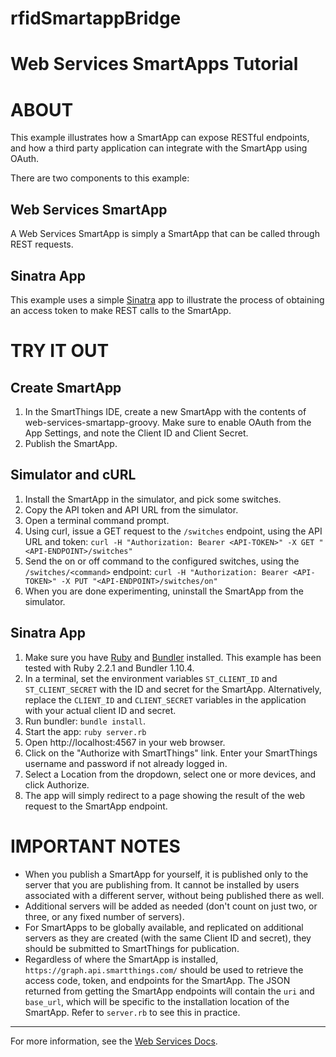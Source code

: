 # rfidSmartappBridge

# Web Services SmartApps Tutorial

ABOUT
=====

This example illustrates how a SmartApp can expose RESTful endpoints, and how a third party application can integrate with the SmartApp using OAuth.

There are two components to this example:

Web Services SmartApp
---------------------

A Web Services SmartApp is simply a SmartApp that can be called through REST requests.

Sinatra App
-----------

This example uses a simple [Sinatra](http://www.sinatrarb.com/) app to illustrate the process of obtaining an access token to make REST calls to the SmartApp.

TRY IT OUT
==========

Create SmartApp
---------------

1. In the SmartThings IDE, create a new SmartApp with the contents of web-services-smartapp-groovy. Make sure to enable OAuth from the App Settings, and note the Client ID and Client Secret.
2. Publish the SmartApp.

Simulator and cURL
------------------

1. Install the SmartApp in the simulator, and pick some switches.
2. Copy the API token and API URL from the simulator.
3. Open a terminal command prompt.
4. Using curl, issue a GET request to the `/switches` endpoint, using the API URL and token: `curl -H "Authorization: Bearer <API-TOKEN>" -X GET "<API-ENDPOINT>/switches"`
5. Send the on or off command to the configured switches, using the `/switches/<command>` endpoint: `curl -H "Authorization: Bearer <API-TOKEN>" -X PUT "<API-ENDPOINT>/switches/on"`
6. When you are done experimenting, uninstall the SmartApp from the simulator.

Sinatra App
-----------

1. Make sure you have [Ruby](https://www.ruby-lang.org/en/documentation/installation/) and [Bundler](http://bundler.io/) installed. This example has been tested with Ruby 2.2.1 and Bundler 1.10.4.
2. In a terminal, set the environment variables `ST_CLIENT_ID` and `ST_CLIENT_SECRET` with the ID and secret for the SmartApp. Alternatively, replace the `CLIENT_ID` and `CLIENT_SECRET` variables in the application with your actual client ID and secret.
3. Run bundler: `bundle install`.
4. Start the app: `ruby server.rb`
5. Open http://localhost:4567 in your web browser.
6. Click on the "Authorize with SmartThings" link. Enter your SmartThings username and password if not already logged in.
7. Select a Location from the dropdown, select one or more devices, and click Authorize.
8. The app will simply redirect to a page showing the result of the web request to the SmartApp endpoint.

IMPORTANT NOTES
===============

* When you publish a SmartApp for yourself, it is published only to the server that you are publishing from. It cannot be installed by users associated with a different server, without being published there as well.
* Additional servers will be added as needed (don't count on just two, or three, or any fixed number of servers).
* For SmartApps to be globally available, and replicated on additional servers as they are created (with the same Client ID and secret), they should be submitted to SmartThings for publication.
* Regardless of where the SmartApp is installed, `https://graph.api.smartthings.com/` should be used to retrieve the access code, token, and endpoints for the SmartApp. The JSON returned from getting the SmartApp endpoints will contain the `uri` and `base_url`, which will be specific to the installation location of the SmartApp. Refer to `server.rb` to see this in practice.

----

For more information, see the [Web Services Docs](http://docs.smartthings.com/en/latest/smartapp-web-services-developers-guide/index.html).
